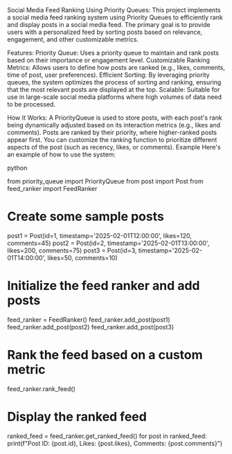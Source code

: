 Social Media Feed Ranking Using Priority Queues:
This project implements a social media feed ranking system using Priority Queues to efficiently rank and display posts in a social media feed. The primary goal is to provide users with a personalized feed by sorting posts based on relevance, engagement, and other customizable metrics.

Features:
Priority Queue: Uses a priority queue to maintain and rank posts based on their importance or engagement level.
Customizable Ranking Metrics: Allows users to define how posts are ranked (e.g., likes, comments, time of post, user preferences).
Efficient Sorting: By leveraging priority queues, the system optimizes the process of sorting and ranking, ensuring that the most relevant posts are displayed at the top.
Scalable: Suitable for use in large-scale social media platforms where high volumes of data need to be processed.
    
How It Works:
A PriorityQueue is used to store posts, with each post's rank being dynamically adjusted based on its interaction metrics (e.g., likes and comments).
Posts are ranked by their priority, where higher-ranked posts appear first.
You can customize the ranking function to prioritize different aspects of the post (such as recency, likes, or comments).
Example
Here's an example of how to use the system:

python

from priority_queue import PriorityQueue
from post import Post
from feed_ranker import FeedRanker

# Create some sample posts
post1 = Post(id=1, timestamp='2025-02-01T12:00:00', likes=120, comments=45)
post2 = Post(id=2, timestamp='2025-02-01T13:00:00', likes=200, comments=75)
post3 = Post(id=3, timestamp='2025-02-01T14:00:00', likes=50, comments=10)

# Initialize the feed ranker and add posts
feed_ranker = FeedRanker()
feed_ranker.add_post(post1)
feed_ranker.add_post(post2)
feed_ranker.add_post(post3)

# Rank the feed based on a custom metric
feed_ranker.rank_feed()

# Display the ranked feed
ranked_feed = feed_ranker.get_ranked_feed()
for post in ranked_feed:
    print(f"Post ID: {post.id}, Likes: {post.likes}, Comments: {post.comments}")
    
